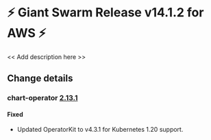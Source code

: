 # :zap: Giant Swarm Release v14.1.2 for AWS :zap:

<< Add description here >>

## Change details


### chart-operator [2.13.1](https://github.com/giantswarm/chart-operator/releases/tag/v2.13.1)

#### Fixed
- Updated OperatorKit to v4.3.1 for Kubernetes 1.20 support.



